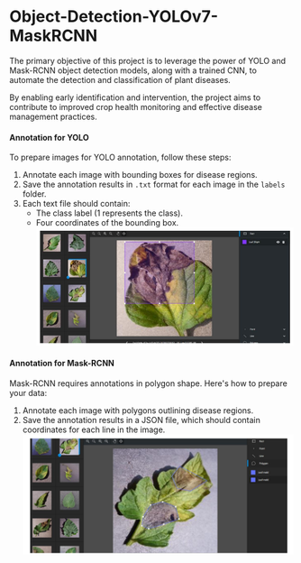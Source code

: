 # Object-Detection-YOLOv7-MaskRCNN

The primary objective of this project is to leverage the power of YOLO and Mask-RCNN object
detection models, along with a trained CNN, to automate the detection and classification of plant
diseases. 

By enabling early identification and intervention, the project aims to contribute to
improved crop health monitoring and effective disease management practices.


#### Annotation for YOLO

To prepare images for YOLO annotation, follow these steps:

1. Annotate each image with bounding boxes for disease regions.
2. Save the annotation results in `.txt` format for each image in the `labels` folder.
3. Each text file should contain:
   - The class label (1 represents the class).
   - Four coordinates of the bounding box.
![Project Image Placeholder](images/YOLO.png)

#### Annotation for Mask-RCNN

Mask-RCNN requires annotations in polygon shape. Here's how to prepare your data:

1. Annotate each image with polygons outlining disease regions.
2. Save the annotation results in a JSON file, which should contain coordinates for each line in the image.
![Annotation Image Placeholder](images/Mask-RCNN.png)




